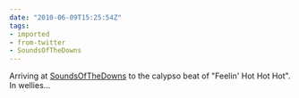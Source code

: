```yaml
---
date: "2010-06-09T15:25:54Z"
tags:
- imported
- from-twitter
- SoundsOfTheDowns
---
```

Arriving at [SoundsOfTheDowns](/tags/SoundsOfTheDowns) to the calypso beat of "Feelin' Hot Hot Hot". In wellies…

